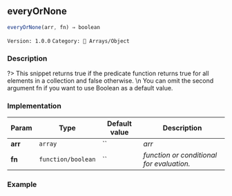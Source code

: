 ## everyOrNone 
  ```javascript
 everyOrNone(arr, fn) ⇒ boolean 
``` 

 ` Version: 1.0.0 ` 
` Category: 🧾 Arrays/Object ` 

### Description 

?> This snippet returns true if the predicate function returns true for all elements in a collection and false otherwise. \n You can omit the second argument fn if you want to use Boolean as a default value. 

### Implementation 

| Param | Type | Default value | Description | 
| --- | --- | --- | --- | 
| **arr** | `array` | `` | _arr_ | 
| **fn** | `function/boolean` | `` | _function or conditional for evaluation._ | 

### Example 

 ```javascript 
  
 ```  

